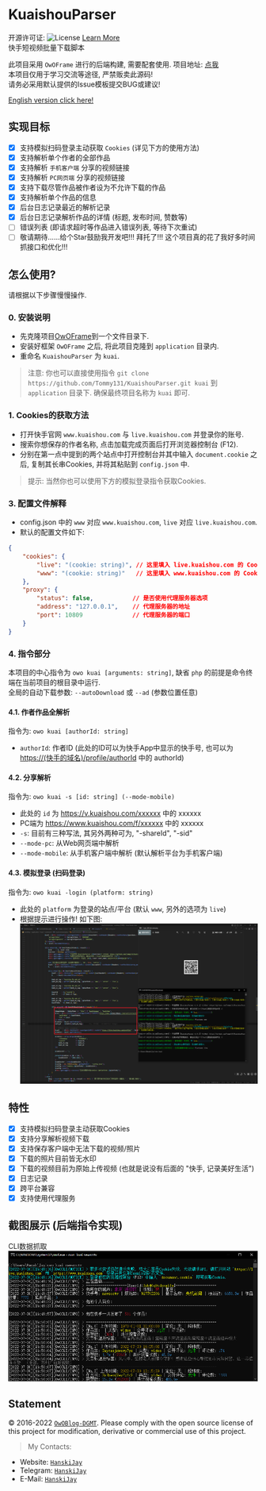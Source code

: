 # KuaishouParser

开源许可证: ![License](https://img.shields.io/badge/License-Apache%202.0-blue.svg) [Learn More](https://opensource.org/licenses/Apache-2.0)  
快手短视频批量下载脚本

此项目采用 `OwOFrame` 进行的后端构建, 需要配套使用. 项目地址: [点我](https://github.com/Tommy131/OwOFrame)  
本项目仅用于学习交流等途径, 严禁贩卖此源码!  
请务必采用默认提供的Issue模板提交BUG或建议!  

[English version click here!](README_EN.md)

## 实现目标

- [x] 支持模拟扫码登录主动获取 `Cookies` (详见下方的使用方法)
- [x] 支持解析单个作者的全部作品
- [x] 支持解析 `手机客户端` 分享的视频链接
- [x] 支持解析 `PC网页端` 分享的视频链接
- [x] 支持下载尽管作品被作者设为不允许下载的作品
- [x] 支持解析单个作品的信息
- [x] 后台日志记录最近的解析记录
- [x] 后台日志记录解析作品的详情 (标题, 发布时间, 赞数等)
- [ ] 错误列表 (即请求超时等作品进入错误列表, 等待下次重试)
- [ ] 敬请期待......给个Star鼓励我开发吧!!! 拜托了!!! 这个项目真的花了我好多时间抓接口和优化!!!

## 怎么使用?

请根据以下步骤慢慢操作.

### 0. 安装说明

- 先克隆项目[OwOFrame](https://github.com/Tommy131/OwOFrame)到一个文件目录下.
- 安装好框架 `OwOFrame` 之后, 将此项目克隆到 `application` 目录内.
- 重命名 `KuaishouParser` 为 `kuai`.

> 注意: 你也可以直接使用指令 `git clone https://github.com/Tommy131/KuaishouParser.git kuai` 到 `application` 目录下.
> 确保最终项目名称为 `kuai` 即可.

### 1. Cookies的获取方法

- 打开快手官网 `www.kuaishou.com` 与 `live.kuaishou.com` 并登录你的账号.
- 搜索你想保存的作者名称, 点击加载完成页面后打开浏览器控制台 (F12).
- 分别在第一点中提到的两个站点中打开控制台并其中输入 `document.cookie` 之后, 复制其长串Cookies, 并将其粘贴到 `config.json` 中.

> 提示: 当然你也可以使用下方的模拟登录指令获取Cookies.

### 3. 配置文件解释

- config.json 中的 `www` 对应 `www.kuaishou.com`, `live` 对应 `live.kuaishou.com`.
- 默认的配置文件如下:

``` json
{
    "cookies": {
        "live": "(cookie: string)", // 这里填入 live.kuaishou.com 的 Cookies
        "www": "(cookie: string)"   // 这里填入 www.kuaishou.com 的 Cookies
    },
    "proxy": {
        "status": false,           // 是否使用代理服务器选项
        "address": "127.0.0.1",    // 代理服务器的地址
        "port": 10809              // 代理服务器的端口
    }
}
```

### 4. 指令部分

本项目的中心指令为 `owo kuai [arguments: string]`, 缺省 `php` 的前提是命令终端在当前项目的根目录中运行.  
全局的自动下载参数: `--autoDownload` 或 `--ad` (参数位置任意)

#### 4.1. 作者作品全解析

指令为:  `owo kuai [authorId: string]`  

- `authorId`: 作者ID (此处的ID可以为快手App中显示的快手号, 也可以为 <https://(快手的域名)/profile/authorId> 中的 authorId)

#### 4.2. 分享解析

指令为: `owo kuai -s [id: string] (--mode-mobile)`

- 此处的 `id` 为 <https://v.kuaishou.com/xxxxxx> 中的 xxxxxx
- PC端为 <https://www.kuaishou.com/f/xxxxxx> 中的 xxxxxx
- `-s`: 目前有三种写法, 其另外两种可为, "-shareId", "-sid"
- `--mode-pc`: 从Web网页端中解析
- `--mode-mobile`: 从手机客户端中解析 (默认解析平台为手机客户端)

#### 4.3. 模拟登录 (扫码登录)

指令为: `owo kuai -login (platform: string)`

- 此处的 `platform` 为登录的站点/平台 (默认 `www`, 另外的选项为 `live`)
- 根据提示进行操作! 如下图:
![登录操作](.repo/img/tested_web_login.png)

## 特性

- [x] 支持模拟扫码登录主动获取Cookies
- [x] 支持分享解析视频下载
- [x] 支持保存客户端中无法下载的视频/照片
- [x] 下载的照片目前皆无水印
- [x] 下载的视频目前为原始上传视频 (也就是说没有后面的 "快手, 记录美好生活")
- [x] 日志记录
- [x] 跨平台兼容
- [x] 支持使用代理服务

## 截图展示 (后端指令实现)

CLI数据抓取  
![CLI数据抓取](.repo/img/cli-command.png)

## Statement

&copy; 2016-2022 [`OwOBlog-DGMT`](https://www.owoblog.com). Please comply with the open source license of this project for modification, derivative or commercial use of this project.

> My Contacts:

- Website: [`HanskiJay`](https://www.owoblog.com)
- Telegram: [`HanskiJay`](https://t.me/HanskiJay)
- E-Mail: [`HanskiJay`](mailto:support@owoblog.com)
